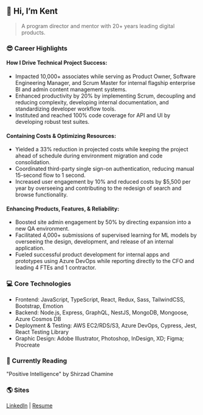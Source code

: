 ## **👋 Hi, I’m Kent**

> A program director and mentor with 20+ years leading digital products.

### 😎 Career Highlights

#### How I Drive Technical Project Success: 

- Impacted 10,000+ associates while serving as Product Owner, Software Engineering Manager, and Scrum Master for internal flagship enterprise BI and admin content management systems. 
- Enhanced productivity by 20% by implementing Scrum, decoupling and reducing complexity, developing internal documentation, and standardizing developer workflow tools.
- Instituted and reached 100% code coverage for API and UI by developing robust test suites.

#### Containing Costs & Optimizing Resources: 

- Yielded a 33% reduction in projected costs while keeping the project ahead of schedule during environment migration and code consolidation. 
- Coordinated third-party single sign-on authentication, reducing manual 15-second flow to 1 second.
- Increased user engagement by 10% and reduced costs by $5,500 per year by overseeing and contributing to the redesign of search and browse functionality.

#### Enhancing Products, Features, & Reliability: 

- Boosted site admin engagement by 50% by directing expansion into a new QA environment.
- Facilitated 4,000+ submissions of supervised learning for ML models by overseeing the design, development, and release of an internal application.
- Fueled successful product development for internal apps and prototypes using Azure DevOps while reporting directly to the CFO and leading 4 FTEs and 1 contractor. 

### 💻 Core Technologies

- Frontend: JavaScript, TypeScript, React, Redux, Sass, TailwindCSS, Bootstrap, Emotion
- Backend: Node.js, Express, GraphQL, NestJS, MongoDB, Mongoose, Azure Cosmos DB
- Deployment & Testing: AWS EC2/RDS/S3, Azure DevOps, Cypress, Jest, React Testing Library
- Graphic Design: Adobe Illustrator, Photoshop, InDesign, XD; Figma; Procreate


### 📖 Currently Reading

"Positive Intelligence" by Shirzad Chamine

### 🌎 Sites

[LinkedIn](https://www.linkedin.com/in/theartofwarren/) | [Resume](https://www.kentwarren.dev)
